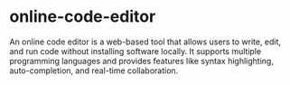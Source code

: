 # online-code-editor
An online code editor is a web-based tool that allows users to write, edit, and run code without installing software locally. It supports multiple programming languages and provides features like syntax highlighting, auto-completion, and real-time collaboration.
